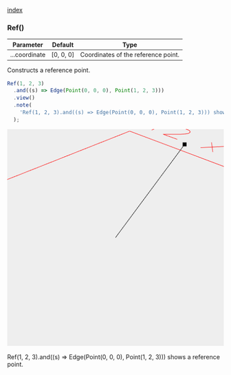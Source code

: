[index](../../nb/api/index.md)
### Ref()
Parameter|Default|Type
---|---|---
...coordinate|[0, 0, 0]|Coordinates of the reference point.

Constructs a reference point.

```JavaScript
Ref(1, 2, 3)
  .and((s) => Edge(Point(0, 0, 0), Point(1, 2, 3)))
  .view()
  .note(
    'Ref(1, 2, 3).and((s) => Edge(Point(0, 0, 0), Point(1, 2, 3))) shows a reference point.'
  );
```

![Image](Ref.md.0.png)

Ref(1, 2, 3).and((s) => Edge(Point(0, 0, 0), Point(1, 2, 3))) shows a reference point.
